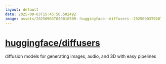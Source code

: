 ```yaml
---
layout: default
date: 2025-09-03T15:45:56.502492
image: assets/20250903T020010509--huggingface--diffusers--20250903T020758614--cropped.png
---
```


# [huggingface/diffusers](https://github.com/huggingface/diffusers)

diffusion models for generating images, audio, and 3D with easy pipelines
